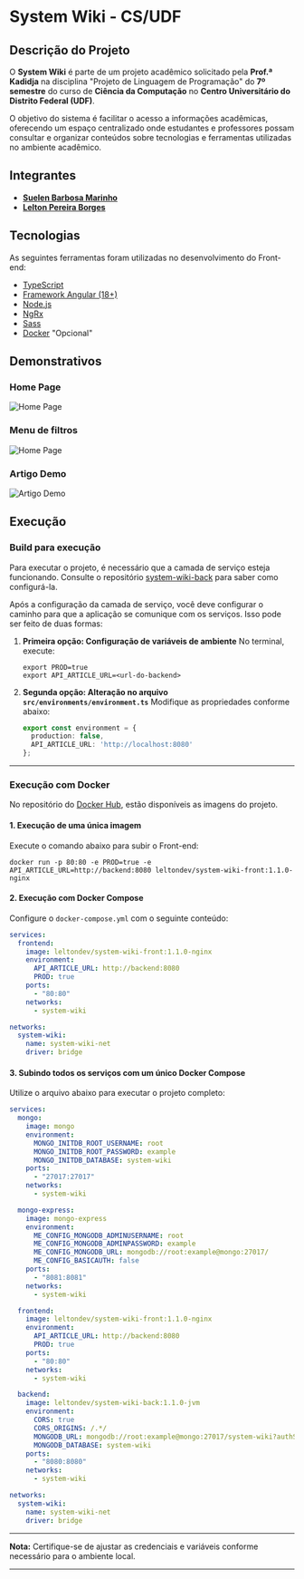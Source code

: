 # System Wiki - CS/UDF

## Descrição do Projeto

O **System Wiki** é parte de um projeto acadêmico solicitado pela **Prof.ª Kadidja** na disciplina "Projeto de Linguagem de Programação" do **7º semestre** do curso de **Ciência da Computação** no **Centro Universitário do Distrito Federal (UDF)**.

O objetivo do sistema é facilitar o acesso a informações acadêmicas, oferecendo um espaço centralizado onde estudantes e professores possam consultar e organizar conteúdos sobre tecnologias e ferramentas utilizadas no ambiente acadêmico.

## Integrantes

- **[Suelen Barbosa Marinho](https://github.com/suelenmarinho)**
- **[Lelton Pereira Borges](https://github.com/leltonborges)**

## Tecnologias

As seguintes ferramentas foram utilizadas no desenvolvimento do Front-end:

- [TypeScript](https://www.typescriptlang.org/)
- [Framework Angular (18+)](https://angular.dev/)
- [Node.js](https://nodejs.org/en)
- [NgRx](https://ngrx.io/)
- [Sass](https://sass-lang.com/)
- [Docker](https://docs.docker.com/engine/install/) "Opcional"

## Demonstrativos

### Home Page

![Home Page](./imgs/Home.png)

### Menu de filtros

![Home Page](./imgs/Home-Filter.png)

### Artigo Demo

![Artigo Demo](./imgs/article-detail.png)
## Execução

### Build para execução

Para executar o projeto, é necessário que a camada de serviço esteja funcionando. Consulte o repositório [system-wiki-back](https://github.com/leltonborges/system-wiki-back) para saber como configurá-la.

Após a configuração da camada de serviço, você deve configurar o caminho para que a aplicação se comunique com os serviços. Isso pode ser feito de duas formas:

1. **Primeira opção: Configuração de variáveis de ambiente**
   No terminal, execute:
   ```shell
   export PROD=true
   export API_ARTICLE_URL=<url-do-backend>
   ```

2. **Segunda opção: Alteração no arquivo `src/environments/environment.ts`**
   Modifique as propriedades conforme abaixo:
   ```typescript
   export const environment = {
     production: false,
     API_ARTICLE_URL: 'http://localhost:8080'
   };
   ```

---

### Execução com Docker

No repositório do [Docker Hub](https://hub.docker.com/r/leltondev/system-wiki-front), estão disponíveis as imagens do projeto.

#### 1. Execução de uma única imagem

Execute o comando abaixo para subir o Front-end:

```shell
docker run -p 80:80 -e PROD=true -e API_ARTICLE_URL=http://backend:8080 leltondev/system-wiki-front:1.1.0-nginx
```

#### 2. Execução com Docker Compose

Configure o `docker-compose.yml` com o seguinte conteúdo:

```yaml
services:
  frontend:
    image: leltondev/system-wiki-front:1.1.0-nginx
    environment:
      API_ARTICLE_URL: http://backend:8080
      PROD: true
    ports:
      - "80:80"
    networks:
      - system-wiki

networks:
  system-wiki:
    name: system-wiki-net
    driver: bridge
```

#### 3. Subindo todos os serviços com um único Docker Compose

Utilize o arquivo abaixo para executar o projeto completo:

```yaml
services:
  mongo:
    image: mongo
    environment:
      MONGO_INITDB_ROOT_USERNAME: root
      MONGO_INITDB_ROOT_PASSWORD: example
      MONGO_INITDB_DATABASE: system-wiki
    ports:
      - "27017:27017"
    networks:
      - system-wiki

  mongo-express:
    image: mongo-express
    environment:
      ME_CONFIG_MONGODB_ADMINUSERNAME: root
      ME_CONFIG_MONGODB_ADMINPASSWORD: example
      ME_CONFIG_MONGODB_URL: mongodb://root:example@mongo:27017/
      ME_CONFIG_BASICAUTH: false
    ports:
      - "8081:8081"
    networks:
      - system-wiki

  frontend:
    image: leltondev/system-wiki-front:1.1.0-nginx
    environment:
      API_ARTICLE_URL: http://backend:8080
      PROD: true
    ports:
      - "80:80"
    networks:
      - system-wiki

  backend:
    image: leltondev/system-wiki-back:1.1.0-jvm
    environment:
      CORS: true
      CORS_ORIGINS: /.*/
      MONGODB_URL: mongodb://root:example@mongo:27017/system-wiki?authSource=admin
      MONGODB_DATABASE: system-wiki
    ports:
      - "8080:8080"
    networks:
      - system-wiki

networks:
  system-wiki:
    name: system-wiki-net
    driver: bridge
```

---

**Nota:** Certifique-se de ajustar as credenciais e variáveis conforme necessário para o ambiente local.

--- 
